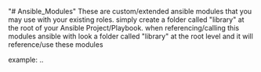 "# Ansible_Modules" 
These are custom/extended ansible modules that you may use with your existing roles.
simply create a folder called "library" at the root of your Ansible Project/Playbook.
when referencing/calling this modules ansible with look a folder called "library" at the root level and it will reference/use these modules

example:
..
